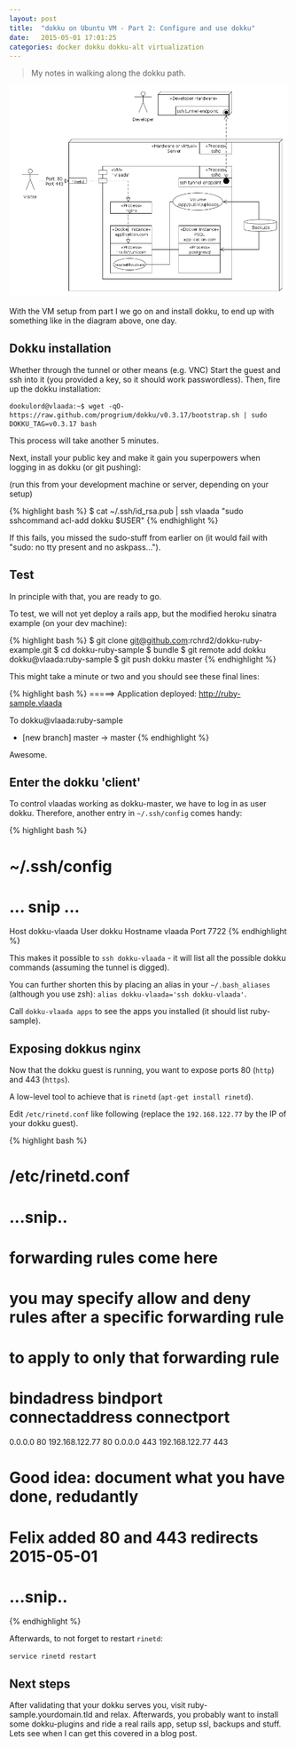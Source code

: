 ```yaml
---
layout: post
title:  "dokku on Ubuntu VM - Part 2: Configure and use dokku"
date:   2015-05-01 17:01:25
categories: docker dokku dokku-alt virtualization
---
```


> My notes in walking along the dokku path.

<img src="/assets/diagram.png"/>

With the VM setup from part I we go on and install dokku, to end up with something like in the diagram above, one day.

## Dokku installation

Whether through the tunnel or other means (e.g. VNC)
Start the guest and ssh into it (you provided a key, so it should work passwordless).  Then, fire up the dokku installation:

```
dookulord@vlaada:~$ wget -qO- https://raw.github.com/progrium/dokku/v0.3.17/bootstrap.sh | sudo DOKKU_TAG=v0.3.17 bash
```

This process will take another 5 minutes.

Next, install your public key and make it gain you superpowers when logging in as dokku (or git pushing):

(run this from your development machine or server, depending on your setup)

{% highlight bash %}
$ cat ~/.ssh/id_rsa.pub | ssh vlaada "sudo sshcommand acl-add dokku $USER"
{% endhighlight %}

If this fails, you missed the sudo-stuff from earlier on (it would fail with "sudo: no tty present and no askpass...").

## Test

In principle with that, you are ready to go.

To test, we will not yet deploy a rails app, but the modified heroku sinatra example (on your dev machine):

{% highlight bash %}
$ git clone git@github.com:rchrd2/dokku-ruby-example.git
$ cd dokku-ruby-sample
$ bundle
$ git remote add dokku dokku@vlaada:ruby-sample
$ git push dokku master
{% endhighlight %}

This might take a minute or two and you should see these final lines:

{% highlight bash %}
=====> Application deployed:
       http://ruby-sample.vlaada

To dokku@vlaada:ruby-sample
 * [new branch]      master -> master
{% endhighlight %}

Awesome.


## Enter the dokku 'client'

To control vlaadas working as dokku-master, we have to log in as user dokku.  Therefore, another entry in `~/.ssh/config` comes handy:

{% highlight bash %}
# ~/.ssh/config
# ... snip ...
Host dokku-vlaada
  User dokku
  Hostname vlaada
  Port 7722
{% endhighlight %}

This makes it possible to `ssh dokku-vlaada` - it will list all the possible dokku commands (assuming the tunnel is digged).

You can further shorten this by placing an alias in your `~/.bash_aliases` (although you use zsh): `alias dokku-vlaada='ssh dokku-vlaada'`.

Call `dokku-vlaada apps` to see the apps you installed (it should list ruby-sample).

## Exposing dokkus nginx

Now that the dokku guest is running, you want to expose ports 80 (`http`) and 443 (`https`).

A low-level tool to achieve that is `rinetd` (`apt-get install rinetd`).

Edit `/etc/rinetd.conf` like following (replace the `192.168.122.77` by the IP of your dokku guest).

{% highlight bash %}
# /etc/rinetd.conf
# ...snip..
#
# forwarding rules come here
#
# you may specify allow and deny rules after a specific forwarding rule
# to apply to only that forwarding rule
#
# bindadress    bindport  connectaddress  connectport
0.0.0.0 80 192.168.122.77 80
0.0.0.0 443 192.168.122.77 443
# Good idea: document what you have done, redudantly
# Felix added 80 and 443 redirects 2015-05-01
# ...snip..
{% endhighlight %}

Afterwards, to not forget to restart `rinetd`:

`service rinetd restart`

## Next steps

After validating that your dokku serves you, visit ruby-sample.yourdomain.tld and relax.  Afterwards, you probably want to install some dokku-plugins and ride a real rails app, setup ssl, backups and stuff.  Lets see when I can get this covered in a blog post.
